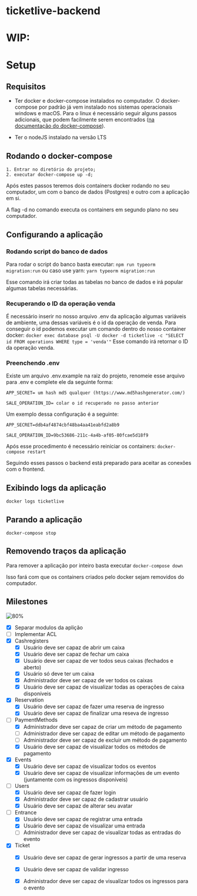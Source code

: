 # ticketlive-backend
# WIP:

# Setup

## Requisitos
- Ter docker e docker-compose instalados no computador. O docker-compose por padrão já vem instalado nos sistemas operacionais windows e macOS. Para o linux é necessário seguir alguns passos adicionais, que podem facilmente serem encontrados ([na documentação do docker-compose](https://docs.docker.com/compose/install/)).
   
- Ter o nodeJS instalado na versão LTS

## Rodando o docker-compose
	1. Entrar no diretório do projeto;
	2. executar docker-compose up -d;

Após estes passos teremos dois containers docker rodando no seu computador, um com o banco de dados (Postgres) e outro com a aplicação em si.

A flag -d no comando executa os containers em segundo plano no seu computador.

## Configurando a aplicação 
### Rodando script do banco de dados
Para rodar o script do banco basta executar:
`npm run typeorm migration:run` 
ou caso use yarn:
`yarn typeorm migration:run` 

Esse comando irá criar todas as tabelas no banco de dados e irá popular algumas tabelas necessárias.

### Recuperando o ID da operação venda
É necessário inserir no nosso arquivo  .env da aplicação algumas variáveis de ambiente, uma dessas variáveis é o id da operação de venda. Para conseguir o id podemos executar um comando dentro do nosso container docker:
`docker exec database psql -U docker -d ticketlive -c "SELECT id FROM operations WHERE type = 'venda'"` 
Esse comando irá retornar o ID da operação venda. 

### Preenchendo .env
Existe um arquivo .env.example na raiz do projeto, renomeie esse arquivo para .env e complete ele da seguinte forma:
```env
APP_SECRET= um hash md5 qualquer (https://www.md5hashgenerator.com/)

SALE_OPERATION_ID= colar o id recuperado no passo anterior
```
Um exemplo dessa configuração é a seguinte:
```env
APP_SECRET=ddb4af4874cbf48ba4aa41eabfd2a8b9

SALE_OPERATION_ID=9bc53686-211c-4a4b-af05-80fcae5d18f9
```

Após esse procedimento é necessário reiniciar os containers:
`docker-compose restart`

Seguindo esses passos o backend está preparado para aceitar as conexões com o frontend.

## Exibindo logs da aplicação
`docker logs ticketlive`

## Parando a aplicação
`docker-compose stop`

## Removendo traços da aplicação
Para remover a aplicação por inteiro basta executar
`docker-compose down` 

Isso fará com que os containers criados pelo docker sejam removidos do computador.


## Milestones
![80%](https://progress-bar.dev/80/?scale=100&title=progress&width=420)
- [x] Separar modulos da aplição
- [ ] Implementar ACL
- [x] Cashregisters
  - [x] Usuário deve ser capaz de abrir um caixa
  - [x] Usuário deve ser capaz de fechar um caixa
  - [x] Usuário deve ser capaz de ver todos seus caixas (fechados e aberto)
  - [x] Usuário só deve ter um caixa
  - [x] Administrador deve ser capaz de ver todos os caixas
  - [x] Usuário deve ser capaz de visualizar todas as operações de caixa disponíveis
- [x] Reservation
  - [x] Usuário deve ser capaz de fazer uma reserva de ingresso
  - [x] Usuário deve ser capaz de finalizar uma reseva de ingresso
- [ ] PaymentMethods
  - [x] Administrador deve ser capaz de criar um método de pagamento
  - [ ] Administrador deve ser capaz de editar um método de pagamento
  - [ ] Administrador deve ser capaz de excluir um método de pagamento
  - [x] Usuário deve ser capaz de visualizar todos os métodos de pagamento
- [x] Events
  - [x] Usuário deve ser capaz de visualizar todos os eventos
  - [x] Usuário deve ser capaz de visualizar informações de um evento (juntamente com os ingressos disponíveis)
- [ ] Users
  - [x] Usuário deve ser capaz de fazer login
  - [x] Administrador deve ser capaz de cadastrar usuário
  - [x] Usuário deve ser capaz de alterar seu avatar
- [ ] Entrance
  - [x] Usuário deve ser capaz de registrar uma entrada
  - [x] Usuário deve ser capaz de visualizar uma entrada
  - [ ] Administrador deve ser capaz de visualizar todas as entradas do evento
- [x] Ticket
  - [x] Usuário deve ser capaz de gerar ingressos a partir de uma reserva
  - [x] Usuário deve ser capaz de validar ingresso
  - [x] Administrador deve ser capaz de visualizar todos os ingressos para o evento

